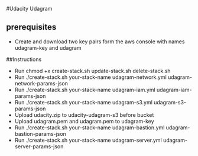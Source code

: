#Udacity Udagram

## prerequisites

- Create and download two key pairs form the aws console with names 
    udagram-key and udagram
    
    
##Instructions
    
- Run chmod +x create-stack.sh update-stack.sh delete-stack.sh
- Run ./create-stack.sh your-stack-name udagram-network.yml udagram-network-params-json
- Run ./create-stack.sh your-stack-name udagram-iam.yml udagram-iam-params-json
- Run ./create-stack.sh your-stack-name udagram-s3.yml udagram-s3-params-json    
- Upload udacity.zip to udacity-udagram-s3 before bucket
- Upload udagram.pem and udagram.pem to udagram-key
- Run ./create-stack.sh your-stack-name udagram-bastion.yml udagram-bastion-params-json 
- Run ./create-stack.sh your-stack-name udagram-server.yml udagram-server-params-json    
   
